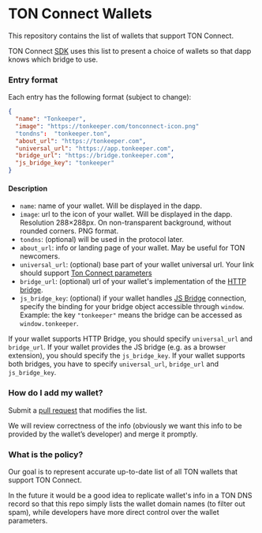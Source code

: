 # TON Connect Wallets

This repository contains the list of wallets that support TON Connect.

TON Connect [SDK](https://github.com/ton-connect/sdk) uses this list to present a choice of wallets so that dapp knows which bridge to use.

### Entry format

Each entry has the following format (subject to change):

```json
{
  "name": "Tonkeeper",
  "image": "https://tonkeeper.com/tonconnect-icon.png"
  "tondns":  "tonkeeper.ton",
  "about_url": "https://tonkeeper.com",
  "universal_url": "https://app.tonkeeper.com",
  "bridge_url": "https://bridge.tonkeeper.com",
  "js_bridge_key": "tonkeeper"
}
```

#### Description
- `name`: name of your wallet. Will be displayed in the dapp.
- `image`: url to the icon of your wallet. Will be displayed in the dapp. Resolution 288×288px. On non-transparent background, without rounded corners. PNG format.
- `tondns`: (optional) will be used in the protocol later.
- `about_url`: info or landing page of your wallet. May be useful for TON newcomers.
- `universal_url`: (optional) base part of your wallet universal url. Your link should support [Ton Connect parameters](https://github.com/ton-connect/docs/blob/main/bridge.md#universal-link)
- `bridge_url`: (optional) url of your wallet's implementation of the [HTTP bridge](https://github.com/ton-connect/docs/blob/main/bridge.md#http-bridge).
- `js_bridge_key`: (optional) if your wallet handles [JS Bridge](https://github.com/ton-connect/docs/blob/main/bridge.md#js-bridge) connection, specify the binding for your bridge object accessible through `window`. Example: the key `"tonkeeper"` means the bridge can be accessed as `window.tonkeeper`.

If your wallet supports HTTP Bridge, you should specify `universal_url` and `bridge_url`. 
If your wallet provides the JS bridge (e.g. as a browser extension), you should specify the `js_bridge_key`.
If your wallet supports both bridges, you have to specify `universal_url`, `bridge_url` and `js_bridge_key`.

### How do I add my wallet?

Submit a [pull request](https://github.com/ton-connect/wallets-list/pulls) that modifies the list.

We will review correctness of the info (obviously we want this info to be provided by the wallet’s developer) and merge it promptly.

### What is the policy?

Our goal is to represent accurate up-to-date list of all TON wallets that support TON Connect.

In the future it would be a good idea to replicate wallet's info in a TON DNS record so that this repo simply lists the wallet domain names (to filter out spam), while developers have more direct control over the wallet parameters.
